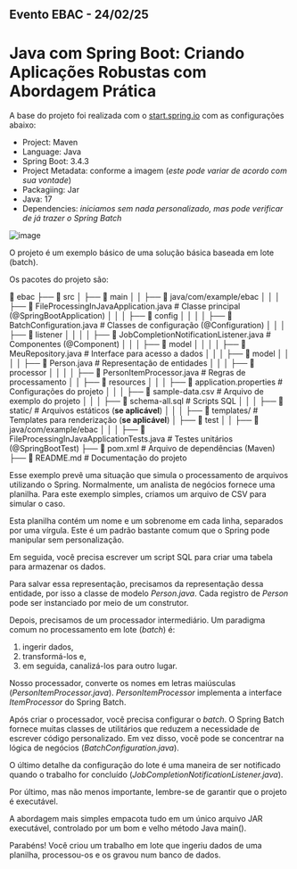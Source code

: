 ## Evento EBAC - 24/02/25
# Java com Spring Boot: Criando Aplicações Robustas com Abordagem Prática


A base do projeto foi realizada com o [start.spring.io](https://start.spring.io/) com as configurações abaixo:
- Project: Maven
- Language: Java
- Spring Boot: 3.4.3
- Project Metadata: conforme a imagem (_este pode variar de acordo com sua vontade_)
- Packagiing: Jar
- Java: 17
- Dependencies: _iniciamos sem nada personalizado, mas pode verificar de já trazer o Spring Batch_

![image](https://github.com/user-attachments/assets/3d73a78e-964c-4148-87da-5b693a3a08a1)


O projeto é um exemplo básico de uma solução básica baseada em lote (batch).

Os pacotes do projeto são:

📂 ebac
├── 📂 src
│   ├── 📂 main
│   │   ├── 📂 java/com/example/ebac
│   │   │   ├── 📄 FileProcessingInJavaApplication.java  # Classe principal (@SpringBootApplication)
│   │   │   ├── 📂 config
│   │   │   │   ├── 📄 BatchConfiguration.java  # Classes de configuração (@Configuration)
│   │   │   ├── 📂 listener
│   │   │   │   ├── 📄 JobCompletionNotificationListener.java  # Componentes (@Component)
│   │   │   ├── 📂 model
│   │   │   │   ├── 📄 MeuRepository.java  # Interface para acesso a dados
│   │   │   ├── 📂 model
│   │   │   │   ├── 📄 Person.java  # Representação de entidades
│   │   │   ├── 📂 processor
│   │   │   │   ├── 📄 PersonItemProcessor.java  # Regras de processamento
│   │   ├── 📂 resources
│   │   │   ├── 📄 application.properties  # Configurações do projeto
│   │   │   ├── 📄 sample-data.csv  # Arquivo de exemplo do projeto
│   │   │   ├── 📄 schema-all.sql  # Scripts SQL
│   │   │   ├── 📂 static/  # Arquivos estáticos (**se aplicável**)
│   │   │   ├── 📂 templates/  # Templates para renderização (**se aplicável**)
│   ├── 📂 test
│   │   ├── 📂 java/com/example/ebac
│   │   │   ├── 📄 FileProcessingInJavaApplicationTests.java  # Testes unitários (@SpringBootTest)
├── 📄 pom.xml  # Arquivo de dependências (Maven)
├── 📄 README.md  # Documentação do projeto

Esse exemplo prevê uma situação que simula o processamento de arquivos utilizando o Spring.
Normalmente, um analista de negócios fornece uma planilha. Para este exemplo simples, criamos um arquivo de CSV para
simular o caso.

Esta planilha contém um nome e um sobrenome em cada linha, separados por uma vírgula.
Este é um padrão bastante comum que o Spring pode manipular sem personalização.

Em seguida, você precisa escrever um script SQL para criar uma tabela para armazenar os dados.

Para salvar essa representação, precisamos da representação dessa entidade, por isso a classe de modelo _Person.java_.
Cada registro de _Person_ pode ser instanciado por meio de um construtor.

Depois, precisamos de um processador intermediário.
Um paradigma comum no processamento em lote (_batch_) é:

1. ingerir dados,
2. transformá-los e,
3. em seguida, canalizá-los para outro lugar.
 
Nosso processador, converte os nomes em letras maiúsculas (_PersonItemProcessor.java_).
_PersonItemProcessor_ implementa a interface _ItemProcessor_ do Spring Batch.

Após criar o processador, você precisa configurar o *batch*.
O Spring Batch fornece muitas classes de utilitários que reduzem a necessidade de escrever código personalizado.
Em vez disso, você pode se concentrar na lógica de negócios (_BatchConfiguration.java_).

O último detalhe da configuração do lote é uma maneira de ser notificado quando o trabalho for concluído (_JobCompletionNotificationListener.java_).

Por último, mas não menos importante, lembre-se de garantir que o projeto é executável.

A abordagem mais simples empacota tudo em um único arquivo JAR executável, controlado por um bom e velho método Java main().


Parabéns! Você criou um trabalho em lote que ingeriu dados de uma planilha, processou-os e os gravou num banco de dados.